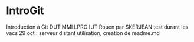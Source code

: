 # IntroGit
Introduction à Git DUT MMI LPRO IUT Rouen par SKERJEAN
test durant les vacs 29 oct : serveur distant utilisation, creation de readme.md
